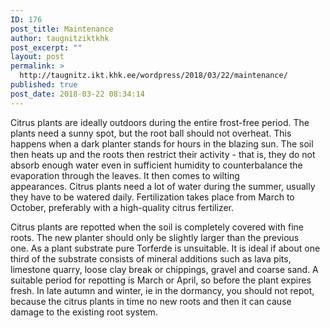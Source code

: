 ```yaml
---
ID: 176
post_title: Maintenance
author: taugnitziktkhk
post_excerpt: ""
layout: post
permalink: >
  http://taugnitz.ikt.khk.ee/wordpress/2018/03/22/maintenance/
published: true
post_date: 2018-03-22 08:34:14
---
```

Citrus plants are ideally outdoors during the entire frost-free period. The plants need a sunny spot, but the root ball should not overheat. This happens when a dark planter stands for hours in the blazing sun. The soil then heats up and the roots then restrict their activity - that is, they do not absorb enough water even in sufficient humidity to counterbalance the evaporation through the leaves. It then comes to wilting appearances. Citrus plants need a lot of water during the summer, usually they have to be watered daily. Fertilization takes place from March to October, preferably with a high-quality citrus fertilizer.

Citrus plants are repotted when the soil is completely covered with fine roots. The new planter should only be slightly larger than the previous one. As a plant substrate pure Torferde is unsuitable. It is ideal if about one third of the substrate consists of mineral additions such as lava pits, limestone quarry, loose clay break or chippings, gravel and coarse sand. A suitable period for repotting is March or April, so before the plant expires fresh. In late autumn and winter, ie in the dormancy, you should not repot, because the citrus plants in time no new roots and then it can cause damage to the existing root system.